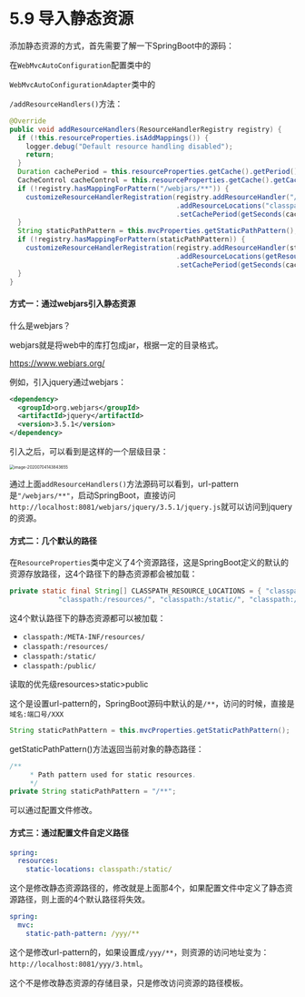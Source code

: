 # 5.9 导入静态资源

添加静态资源的方式，首先需要了解一下SpringBoot中的源码：

在`WebMvcAutoConfiguration`配置类中的

`WebMvcAutoConfigurationAdapter`类中的

`/addResourceHandlers()`方法：

```java
@Override
public void addResourceHandlers(ResourceHandlerRegistry registry) {
  if (!this.resourceProperties.isAddMappings()) {
    logger.debug("Default resource handling disabled");
    return;
  }
  Duration cachePeriod = this.resourceProperties.getCache().getPeriod();
  CacheControl cacheControl = this.resourceProperties.getCache().getCachecontrol().toHttpCacheControl();
  if (!registry.hasMappingForPattern("/webjars/**")) {
    customizeResourceHandlerRegistration(registry.addResourceHandler("/webjars/**")
                                         .addResourceLocations("classpath:/META-INF/resources/webjars/")
                                         .setCachePeriod(getSeconds(cachePeriod)).setCacheControl(cacheControl));
  }
  String staticPathPattern = this.mvcProperties.getStaticPathPattern();
  if (!registry.hasMappingForPattern(staticPathPattern)) {
    customizeResourceHandlerRegistration(registry.addResourceHandler(staticPathPattern)
                                         .addResourceLocations(getResourceLocations(this.resourceProperties.getStaticLocations()))
                                         .setCachePeriod(getSeconds(cachePeriod)).setCacheControl(cacheControl));
  }
}
```



#### 方式一：通过webjars引入静态资源

什么是webjars？

webjars就是将web中的库打包成jar，根据一定的目录格式。

https://www.webjars.org/

例如，引入jquery通过webjars：

```xml
<dependency>
  <groupId>org.webjars</groupId>
  <artifactId>jquery</artifactId>
  <version>3.5.1</version>
</dependency>
```

引入之后，可以看到是这样的一个层级目录：

<img src="https://images.shiguangping.com/imgs/20200704143843.png" alt="image-20200704143843655" style="zoom:50%;" />

通过上面`addResourceHandlers()`方法源码可以看到，url-pattern是`"/webjars/**"`，启动SpringBoot，直接访问`http://localhost:8081/webjars/jquery/3.5.1/jquery.js`就可以访问到jquery的资源。



#### 方式二：几个默认的路径

在`ResourceProperties`类中定义了4个资源路径，这是SpringBoot定义的默认的资源存放路径，这4个路径下的静态资源都会被加载：

```java
private static final String[] CLASSPATH_RESOURCE_LOCATIONS = { "classpath:/META-INF/resources/",
			"classpath:/resources/", "classpath:/static/", "classpath:/public/" };
```

这4个默认路径下的静态资源都可以被加载：

- `classpath:/META-INF/resources/`
- `classpath:/resources/`
- `classpath:/static/`
- `classpath:/public/`

读取的优先级resources>static>public



这个是设置url-pattern的，SpringBoot源码中默认的是`/**`，访问的时候，直接是`域名:端口号/XXX`

```java
String staticPathPattern = this.mvcProperties.getStaticPathPattern();
```

getStaticPathPattern()方法返回当前对象的静态路径：

```java
/**
	 * Path pattern used for static resources.
	 */
private String staticPathPattern = "/**";
```

可以通过配置文件修改。



#### 方式三：通过配置文件自定义路径

```yaml
spring:
  resources:
    static-locations: classpath:/static/
```

这个是修改静态资源路径的，修改就是上面那4个，如果配置文件中定义了静态资源路径，则上面的4个默认路径将失效。



```yaml
spring:
  mvc:
    static-path-pattern: /yyy/**
```

这个是修改url-pattern的，如果设置成`/yyy/**`，则资源的访问地址变为：`http://localhost:8081/yyy/3.html`。

这个不是修改静态资源的存储目录，只是修改访问资源的路径模板。